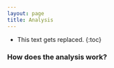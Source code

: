 ```yaml
---
layout: page
title: Analysis
---
```


<!-- <h3> On this page</h3> -->
* This text gets replaced.
{:toc}
### How does the analysis work?
